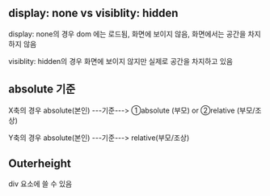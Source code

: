 <h2>display: none vs visiblity: hidden</h2>
<p>display: none의 경우 dom 에는 로드됨, 화면에 보이지 않음, 화면에서는 공간을 차지하지 않음</p>
<p>visiblity: hidden의 경우 화면에 보이지 않지만 실제로 공간을 차지하고 있음</p>
<h2>absolute 기준</h2>
<p>X축의 경우 absolute(본인) ---기준---> ①absolute (부모) or ②relative (부모/조상)</p>
<p>Y축의 경우 absolute(본인) ---기준---> relative(부모/조상)</p>
<h2>Outerheight</h2>
<p>div 요소에 쓸 수 있음</p>
